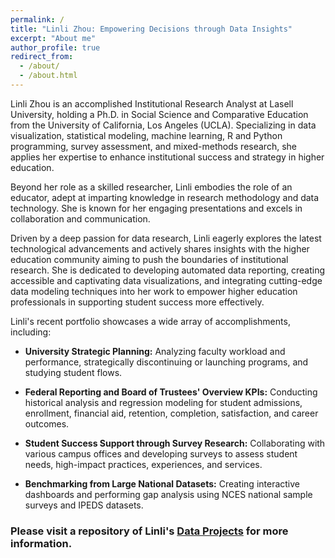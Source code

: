 ```yaml
---
permalink: /
title: "Linli Zhou: Empowering Decisions through Data Insights"
excerpt: "About me"
author_profile: true
redirect_from: 
  - /about/
  - /about.html
---
```


Linli Zhou is an accomplished Institutional Research Analyst at Lasell University, holding a Ph.D. in Social Science and Comparative Education from the University of California, Los Angeles (UCLA). Specializing in data visualization, statistical modeling, machine learning, R and Python programming, survey assessment, and mixed-methods research, she applies her expertise to enhance institutional success and strategy in higher education.

Beyond her role as a skilled researcher, Linli embodies the role of an educator, adept at imparting knowledge in research methodology and data technology. She is known for her engaging presentations and excels in collaboration and communication.

Driven by a deep passion for data research, Linli eagerly explores the latest technological advancements and actively shares insights with the higher education community aiming to push the boundaries of institutional research. She is dedicated to developing automated data reporting, creating accessible and captivating data visualizations, and integrating cutting-edge data modeling techniques into her work to empower higher education professionals in supporting student success more effectively.

Linli's recent portfolio showcases a wide array of accomplishments, including:

- **University Strategic Planning:** Analyzing faculty workload and performance, strategically discontinuing or launching programs, and studying student flows.

- **Federal Reporting and Board of Trustees' Overview KPIs:** Conducting historical analysis and regression modeling for student admissions, enrollment, financial aid, retention, completion, satisfaction, and career outcomes.

- **Student Success Support through Survey Research:** Collaborating with various campus offices and developing surveys to assess student needs, high-impact practices, experiences, and services.

- **Benchmarking from Large National Datasets:** Creating interactive dashboards and performing gap analysis using NCES national sample surveys and IPEDS datasets.

### Please visit a repository of Linli's [Data Projects](https://github.com/ZhouLinli/RCodes4DataAnalystics) for more information.

<!--**|Topics|Methodology|-->
<!--**|--------|------|-->
<!--**|[Program Evaluation](https://github.com/ZhouLinli/IR-Projects/blob/main/Survey%20Assessment/BAMsurvey.pdf)|Data Visualization (Infographics)|-->
<!--**|[Satisfaction Studies](https://github.com/ZhouLinli/IR-Projects/blob/main/Survey%20Assessment/ParentSurvey.pdf)|Survey Design and Analysis|-->



<!--hide below-->
<!--format is: | []()    |  |    |-->

<!--**| [Faculty Tenure](https://ym205k-linli.shinyapps.io/FacultyTenureAnalysis/)    | Interactive Viz (R Shiny)   | How has the proportion of tenure-line faculty changed during 2016-2021 for faculty with different rank, racial, sex, and across departments?    |-->

<!--**| [Data Integrity](https://github.com/ZhouLinli/IR-Projects/blob/main/Program%20Evaluation/LMSCanvasAccuracy.md)    | Database Cross-checking  | Validating Data in the learning management system Canvas and Registrar database   |-->

<!--**| [Impact of Placement](https://github.com/ZhouLinli/IR-Projects/blob/main/Data%20Reporting/AggregateData.Viz.md)    | Course Evaluation | How did the change in placement methods impact placement into transfer-level English?                          |-->
<!--**| [Major/Minor Courses](https://github.com/ZhouLinli/IR-Projects/blob/main/Program%20Evaluation/CourseReq.md)     | WebScrapping for Data Collection   | Automatically extract data about university major requirement on website                         |-->



<!--**### Please visit Linli's [Github](https://github.com/ZhouLinli/IR-Projects) for a full list of research projects and analysis details

<!--**[RPubs: Coding/Programming](https://rpubs.com/llz1722)**
<!--**[Tableau: Data visualization](https://tinyurl.com/LinlisTableau)**



<!--**[Publication](https://tinyurl.com/LinliScholar)**
<!--[Resume](https://www.linkedin.com/in/linlizhou/)

<!--[Blog(Chinese)](https://tinyurl.com/LinliDataScienceBlog)-->
<!--[Blog(English)](https://medium.com/@linlizhou.fm)
<!-- [Youtube](https://tinyurl.com/LinliYoutube) -->
